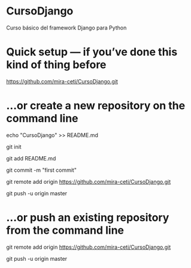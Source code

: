 # CursoDjango
Curso básico del framework Django para Python

# Quick setup — if you’ve done this kind of thing before

https://github.com/mira-ceti/CursoDjango.git

# …or create a new repository on the command line

echo "CursoDjango" >> README.md

git init

git add README.md

git commit -m "first commit"

git remote add origin https://github.com/mira-ceti/CursoDjango.git

git push -u origin master


# …or push an existing repository from the command line
           
git remote add origin https://github.com/mira-ceti/CursoDjango.git

git push -u origin master

